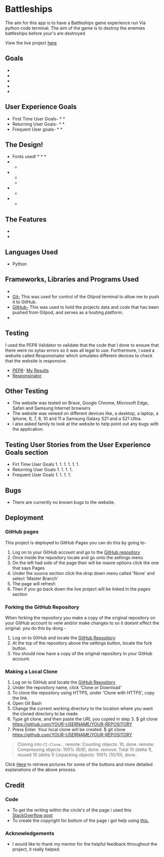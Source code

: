 # Battleships
The aim for this app is to have a Battleships game experience run Via python code terminal.
The aim of the game is to destroy the enemies battleships before your's are destroyed

View the live project [here]()

## Goals
* 
* 
* 
* 
* 

## User Experience Goals
* First Time User Goals-
    * 
    * 
* Returning  User Goals-
    * 
    * 
* Frequent User goals-
    * 
    * 

## The Design!
* Fonts used!
    * 
    * 
    * 
* 
    * 
* 
    * 
    * 
* 
    * 
* 
    * 
## The Features
* 
* 

## Languages Used
* Python

## Frameworks, Libraries and Programs Used
* 
* [Git-](https://git-scm.com/) This was used for control of the Gitpod terminal to allow me to push it to GitHub.
* [GitHub-](https://github.com/) This was used to hold the projects data and code that has been pushed from Gitpod, and serves as a hosting platform.
* 

## Testing
I used the PEP8 Validator to validate that the code that I done to ensure that there were no sytax errors so it was all legal to use. Furthermore, I used a website called Responsinator which simulates different devices to check that the website is responsive.
* [PEP8](http://pep8online.com/)- [My Results]()
* [Responsinator]()

## Other Testing
* The website was tested on Brave, Google Chrome, Microsoft Edge, Safari and Samsung Internet browsers
* The website was veiwed on different devices like, a desktop, a laptop, a Iphone, 6, 7, 8, 10 and 11 a Samsung Galaxy S21 and a S21 Ultra.
* I also asked family to look at the website to help point out any bugs with the application.

## Testing User Stories from the User Experience Goals section
* Firt Time User Goals
    1. 
        1. 
        1. 
    1. 
        1. 
        1. 
* Returning User Goals
    1. 
        1. 
    1. 
        1. 
* Frequent User Goals
    1. 
        1. 
    1. 
        1. 

## Bugs
* There are currently no known bugs to the website.

## Deployment
### GitHub pages
This project is deployed to GitHub Pages you can do this by going to-
 1. Log on to your GitHub account and go to the [GitHub repository](https://github.com/AlbertBagatelas/third-punic-war)
 1. Once inside the repository locate and go onto the settings menu
 1. On the left had side of the page their will be maore options click the one that says Pages
 1. Under the source section click the drop down menu called 'None' and select 'Master Branch'
 1. The page will refresh
 1. Then if you go back down the live project will be linked in the pages section

 ### Forking the GitHub Repository
 When forking the repository you make a copy of the original repository on your GitHub account to veiw and/or make changes to so it doesnt effect the original. you do this by dong -
 1. Log on to GitHub and locate the [GitHub Repository](https://github.com/AlbertBagatelas/third-punic-war)
 1. At the top of the repository above the settings button, locate the fork button.
 1. You should now have a copy of the original repository in your GitHub account.

 ### Making a Local Clone
 1. Log on to GitHub and locate the [GitHub Repository](https://github.com/AlbertBagatelas/third-punic-war)
 1. Under the repository name, click 'Clone or Download'
 1. To clone the repository using HTTPS, under 'Clone with HTTPS', copy the link.
 1. Open Git Bash
 1. Change the current working directory to the location where you want the cloned directory to be made.
 1. Type git clone, and then paste the URL you copied in step 3.
 $ git clone https://github.com/YOUR-USERNAME/YOUR-REPOSITORY
 1. Press Enter. Your local clone will be created.
 $ git clone https://github.com/YOUR-USERNAME/YOUR-REPOSITORY
> Cloning into `CI-Clone`...
> remote: Counting objects: 10, done.
> remote: Compressing objects: 100% (8/8), done.
> remove: Total 10 (delta 1), reused 10 (delta 1)
> Unpacking objects: 100% (10/10), done.

Click [Here](https://docs.github.com/en/github/creating-cloning-and-archiving-repositories/cloning-a-repository-from-github/cloning-a-repository#cloning-a-repository-to-github-desktop) to retrieve pictures for some of the buttons and more detailed explanations of the above process.

## Credit
### Code
* To get the writing within the circle's of the page i used this [StackOverflow post]()
* To create the copyright for bottom of the page i got help using [this.]()

### Acknowledgements
* I would like to thank my mentor for the helpful feedback throughout the project, it really helped.
